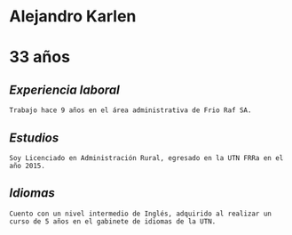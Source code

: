 # **Alejandro Karlen**
# 33 años


## *Experiencia laboral*
    Trabajo hace 9 años en el área administrativa de Frio Raf SA. 

## *Estudios*
    Soy Licenciado en Administración Rural, egresado en la UTN FRRa en el año 2015.

## *Idiomas*
    Cuento con un nivel intermedio de Inglés, adquirido al realizar un curso de 5 años en el gabinete de idiomas de la UTN.